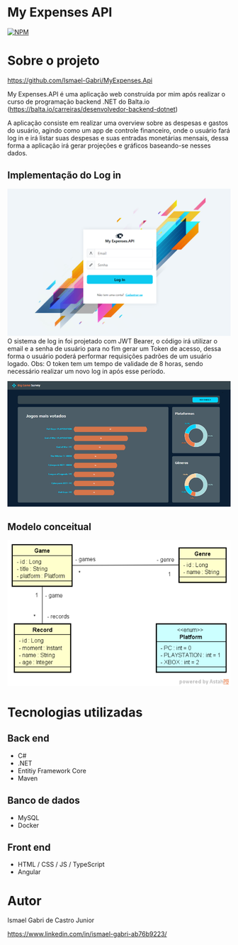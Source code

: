 # My Expenses API
[![NPM](https://img.shields.io/npm/l/react)](https://github.com/Ismael-Gabri/MyExpenses.Api/blob/main/LICENCE) 

# Sobre o projeto

https://github.com/Ismael-Gabri/MyExpenses.Api

My Expenses.API é uma aplicação web construída por mim após realizar o curso de programação backend .NET do Balta.io (https://balta.io/carreiras/desenvolvedor-backend-dotnet)

A aplicação consiste em realizar uma overview sobre as despesas e gastos do usuário, agindo como um app de controle financeiro, onde o usuário fará log in e irá listar suas despesas e suas entradas monetárias mensais, dessa forma a aplicação irá gerar projeções e gráficos baseando-se nesses dados.

## Implementação do Log in
![Web 1](https://github.com/Ismael-Gabri/assets/blob/main/imagens/Medium%20Login%20Screen.png)
O sistema de log in foi projetado com JWT Bearer, o código irá utilizar o email e a senha de usuário para no fim gerar um Token de acesso, dessa forma o usuário poderá performar requisições padrões de um usuário logado. Obs: O token tem um tempo de validade de 8 horas, sendo necessário realizar um novo log in após esse período.

![Web 2](https://github.com/acenelio/assets/raw/main/sds1/web2.png)

## Modelo conceitual
![Modelo Conceitual](https://github.com/acenelio/assets/raw/main/sds1/modelo-conceitual.png)

# Tecnologias utilizadas
## Back end
- C#
- .NET
- Entitiy Framework Core
- Maven
## Banco de dados
- MySQL
- Docker
## Front end
- HTML / CSS / JS / TypeScript
- Angular

# Autor

Ismael Gabri de Castro Junior

https://www.linkedin.com/in/ismael-gabri-ab76b9223/

